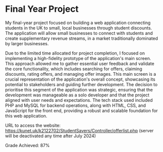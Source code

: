 # Final Year Project
My final-year project focused on building a web application connecting students in the UK to small, local businesses through student discounts. The application will allow small businesses to connect with students and create supplementary revenue streams, in a market traditionally dominated by larger businesses.

Due to the limited time allocated for project completion, I focused on implementing a high-fidelity prototype of the application's main screen. This approach allowed me to gather essential user feedback and validate the core functionality, which includes searching for offers, claiming discounts, rating offers, and managing offer images. This main screen is a crucial representation of the application's overall concept, showcasing its potential to stakeholders and guiding further development. The decision to prioritise this segment of the application was strategic, ensuring that the development was manageable as a solo developer and that the project aligned with user needs and expectations. The tech stack used included PHP and MySQL for backend operations, along with HTML, CSS, and JavaScript for the front end, providing a robust and scalable foundation for this web application.

URL to access the website: https://kunet.uk/k2122702/StudentSavers/Controller/offerlist.php (server will be deactivated any time after July 2024)

Grade Achieved: 87%
